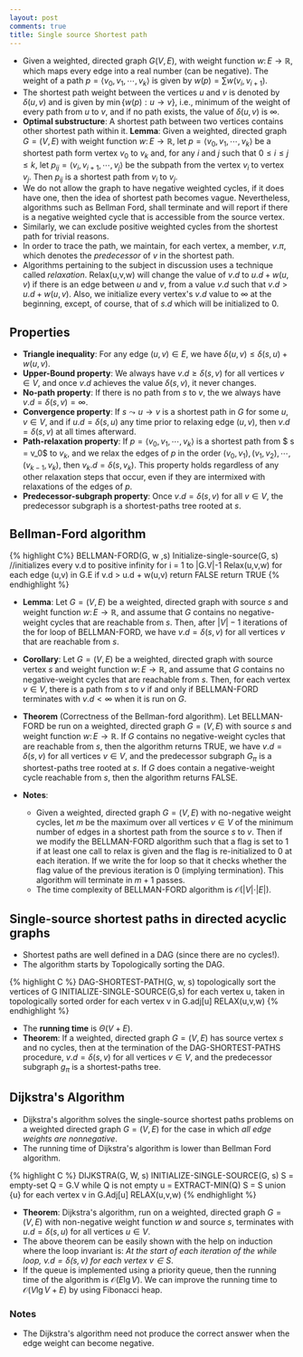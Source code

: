 ```yaml
---
layout: post
comments: true
title: Single source Shortest path 
---
```


* Given a weighted, directed graph $G(V, E)$, with weight function $w \colon E \rightarrow \mathbb{R}$, which maps every edge into a real number (can be negative). The weight of a path $p = \langle v_0, v_1, \cdots , v_k \rangle$ is given by $w(p)  = \sum w(v_i, v_{i+1})$.
* The shortest path weight between the vertices $u$ and $v$ is denoted by $\delta(u,v)$ and is given by $\min \{w(p): u \rightarrow v \}$, i.e., minimum of the weight of every path from $u$ to $v$, and if no path exists, the value of $\delta(u,v)$ is $\infty$.
* **Optimal substructure**: A shortest path between two vertices contains other shortest path within it. **Lemma**: Given a weighted, directed graph $G = (V, E)$ with weight function $w\colon E\rightarrow \mathbb{R}$, let $p = \langle v_0, v_1, \cdots, v_k \rangle$ be a shortest path form vertex $v_0$ to $v_k$ and, for any $i$ and $j$ such that $0 \le i \le j \le k$, let $p_{ij} = \langle v_i, v_{i+1}, \cdots, v_j\rangle$ be the subpath from the vertex $v_i$ to vertex $v_j$. Then $p_{ij}$ is a shortest path from $v_i$ to $v_j$.
* We do not allow the graph to have negative weighted cycles, if it does have one, then the idea of shortest path becomes vague. Nevertheless, algorithms such as Bellman Ford, shall terminate and will report if there is a negative weighted cycle that is accessible from the source vertex.
* Similarly, we can exclude positive weighted cycles from the shortest path for trivial reasons.
* In order to trace the path, we maintain, for each vertex, a member, $v.\pi$, which denotes the *predecessor* of $v$ in the shortest path.
* Algorithms pertaining to the subject in discussion uses a technique called *relaxation*. Relax(u,v,w) will change the value of $v.d$ to $u.d + w(u,v)$ if there is an edge between $u$ and $v$, from a value $v.d$ such that $v.d > u.d + w(u,v)$. Also, we initialize every vertex's $v.d$ value to $\infty$ at the beginning, except, of course, that of $s.d$ which will be initialized to $0$.

## Properties

* **Triangle inequality**: For any edge $(u,v)\in E$, we have $\delta(u,v) \le \delta(s,u) + w(u,v)$.
* **Upper-Bound property**: We always have $v.d \ge \delta(s,v)$ for all vertices $v\in V$, and once $v.d$ achieves the value $\delta(s,v)$, it never changes.
* **No-path property**: If there is no path from $s$ to $v$, the we always have $v.d = \delta(s,v) = \infty$. 
* **Convergence property**:  If $s\leadsto u \rightarrow v$ is a shortest path in $G$ for some $u,v \in V$, and if $u.d = \delta(s,u)$ any time prior to relaxing edge $(u,v)$, then $v.d = \delta(s,v)$ at all times afterward.
* **Path-relaxation property**: If $p = \langle v_0, v_1, \cdots, v_k \rangle$ is a shortest path from $ s = v_0$ to $v_k$, and we relax the edges of $p$ in the order $(v_0, v_1), (v_1, v_2), \cdots, (v_{k-1}, v_{k})$, then $v_k.d = \delta(s, v_k)$. This property holds regardless of any other relaxation steps that occur, even if they are intermixed with relaxations of the edges of $p$.
* **Predecessor-subgraph property**: Once $v.d = \delta(s,v)$ for all $v\in V$, the predecessor subgraph is a shortest-paths tree rooted at $s$. 

## Bellman-Ford algorithm

{% highlight C%}
BELLMAN-FORD(G, w ,s)
	Initialize-single-source(G, s) //initializes every v.d to positive infinity
	for i = 1 to |G.V|-1
		Relax(u,v,w)
	for each edge (u,v) in G.E
		if v.d > u.d + w(u,v)
			return FALSE
	return TRUE
{% endhighlight %}

* **Lemma**: Let $G= (V, E)$ be a weighted, directed graph with source $s$ and weight function $w \colon E \rightarrow \mathbb{R}$, and assume that $G$ contains no negative-weight cycles that are reachable from $s$. Then, after $\vert V \vert - 1$ iterations of the for loop of BELLMAN-FORD, we have $v.d = \delta(s,v)$ for all vertices $v$ that are reachable from $s$.
* **Corollary**: Let $G = (V, E)$ be a weighted, directed graph with source vertex $s$ and weight function $w \colon E \rightarrow \mathbb{R}$, and assume that $G$ contains no negative-weight cycles that are reachable from $s$. Then, for each vertex $v\in V$, there is a path from $s$ to $v$ if and only if BELLMAN-FORD terminates with $v.d<\infty$ when it is run on $G$.
* **Theorem** (Correctness of the Bellman-ford algorithm). Let BELLMAN-FORD be run on a weighted, directed graph $G = (V, E)$ with source $s$ and weight function $w \colon E \rightarrow \mathbb{R}$. If $G$ contains no negative-weight cycles that are reachable from $s$, then the algorithm returns TRUE, we have $v.d = \delta(s,v)$ for all vertices $v\in V$, and the predecessor subgraph $G_\pi$ is a shortest-paths tree rooted at $s$. If $G$ does contain a negative-weight cycle reachable from $s$, then the algorithm returns FALSE. 

* **Notes**:
  * Given a weighted, directed graph $G=(V,E)$ with no-negative weight cycles, let $m$ be the maximum over all vertices $v\in V$ of the minimum number of edges in a shortest path from the source $s$ to $v$. Then if we modify the BELLMAN-FORD algorithm such that a flag is set to $1$ if at least one call to relax is given and the flag is re-initialized to $0$ at each iteration. If we write the for loop so that it checks whether the flag value of the previous iteration is $0$ (implying termination). This algorithm will terminate in $m+1$ passes.
  * The time complexity of BELLMAN-FORD algorithm is $\mathcal O (\vert V \vert\cdot \vert E \vert)$. 

## Single-source shortest paths in directed acyclic graphs

* Shortest paths are well defined in a DAG (since there are no cycles!).
* The algorithm starts by Topologically sorting the DAG.

{% highlight C %}
DAG-SHORTEST-PATH(G, w, s)
 topologically sort the vertices of G
 INITIALIZE-SINGLE-SOURCE(G,s)
 for each vertex u, taken in topologically sorted order
   for each vertex v in G.adj[u]
     RELAX(u,v,w)
{% endhighlight %}

* The **running time** is $\Theta (V+E)$.
* **Theorem**: If a weighted, directed graph $G = (V,E)$ has source vertex $s$ and no cycles, then at the termination of the DAG-SHORTEST-PATHS procedure, $v.d = \delta(s,v)$ for all vertices $v\in V$, and the predecessor subgraph $g_\pi$ is a shortest-paths tree.


## Dijkstra's Algorithm

* Dijkstra's algorithm solves the single-source shortest paths problems on a weighted directed graph $G=(V,E)$ for the case in which *all edge weights are nonnegative*.
* The running time of Dijkstra's algorithm is lower than Bellman Ford algorithm.

{% highlight C %}
DIJKSTRA(G, W, s)
	INITIALIZE-SINGLE-SOURCE(G, s)
	S = empty-set
	Q = G.V
	while Q is not empty
		u = EXTRACT-MIN(Q)
		S = S union {u}
		for each vertex v in G.Adj[u]
			RELAX(u,v,w)
{% endhighlight %}

* **Theorem**: Dijkstra's algorithm, run on a weighted, directed graph $G = (V,E)$ with non-negative weight function $w$ and source $s$, terminates with $u.d = \delta(s,u)$ for all vertices $u\in V$.
* The above theorem can be easily shown with the help on induction where the loop invariant is: *At the start of each iteration of the while loop, $v.d = \delta(s,v)$ for each vertex $v\in S$*.
* If the queue is implemented using a priority queue, then the running time of the algorithm is $\mathcal O ( E\lg V)$. We can improve the running time to $\mathcal O (V\lg V + E)$ by using Fibonacci heap. 

### Notes
* The Dijkstra's algorithm need not produce the correct answer when the edge weight can become negative.

